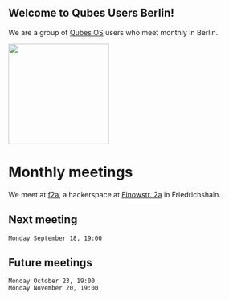 ## Welcome to Qubes Users Berlin!

We are a group of [Qubes OS](https://www.qubes-os.org) users who meet monthly in Berlin. 

<img src="https://github.com/QubesOS/qubes-attachment/raw/master/icons/qubes-community-event/qubes-community-event.png" align="center" width="200">

# Monthly meetings

We meet at [f2a](https://twitter.com/f2a_space), a hackerspace at [Finowstr. 2a](https://www.openstreetmap.org/node/4476779422) in Friedrichshain.

## Next meeting

```
Monday September 18, 19:00
```

## Future meetings

```
Monday October 23, 19:00
Monday November 20, 19:00
```

